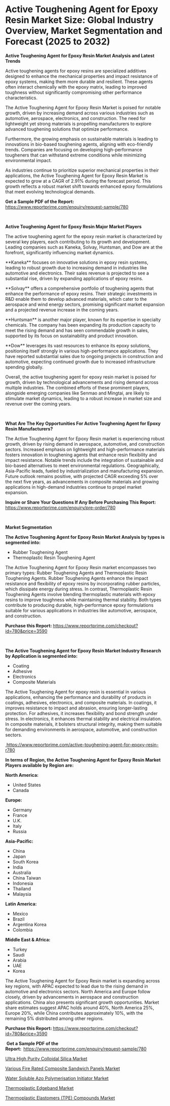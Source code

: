 <p><h1>Active Toughening Agent for Epoxy Resin Market Size: Global Industry Overview, Market Segmentation and Forecast (2025 to 2032)</h1></p><p><strong>Active Toughening Agent for Epoxy Resin Market Analysis and Latest Trends</strong></p>
<p><p>Active toughening agents for epoxy resins are specialized additives designed to enhance the mechanical properties and impact resistance of epoxy systems, making them more durable and resilient. These agents often interact chemically with the epoxy matrix, leading to improved toughness without significantly compromising other performance characteristics.</p><p>The Active Toughening Agent for Epoxy Resin Market is poised for notable growth, driven by increasing demand across various industries such as automotive, aerospace, electronics, and construction. The need for lightweight yet strong materials is propelling manufacturers to explore advanced toughening solutions that optimize performance. </p><p>Furthermore, the growing emphasis on sustainable materials is leading to innovations in bio-based toughening agents, aligning with eco-friendly trends. Companies are focusing on developing high-performance tougheners that can withstand extreme conditions while minimizing environmental impact.</p><p>As industries continue to prioritize superior mechanical properties in their applications, the Active Toughening Agent for Epoxy Resin Market is expected to grow at a CAGR of 2.91% during the forecast period. This growth reflects a robust market shift towards enhanced epoxy formulations that meet evolving technological demands.</p></p>
<p><strong>Get a Sample PDF of the Report:&nbsp;</strong> <a href="https://www.reportprime.com/enquiry/request-sample/780?utm_campaign=60&utm_medium=2&utm_source=Github&utm_content=ia&utm_term=18032025&utm_id=active-toughening-agent-for-epoxy-resin">https://www.reportprime.com/enquiry/request-sample/780</a></p>
<p>&nbsp;</p>
<p><strong>Active Toughening Agent for Epoxy Resin Major Market Players</strong></p>
<p><p>The active toughening agent for the epoxy resin market is characterized by several key players, each contributing to its growth and development. Leading companies such as Kaneka, Solvay, Huntsman, and Dow are at the forefront, significantly influencing market dynamics. </p><p>**Kaneka** focuses on innovative solutions in epoxy resin systems, leading to robust growth due to increasing demand in industries like automotive and electronics. Their sales revenue is projected to see a substantial rise, driven by expanding applications of epoxy resins.</p><p>**Solvay** offers a comprehensive portfolio of toughening agents that enhance the performance of epoxy resins. Their strategic investments in R&D enable them to develop advanced materials, which cater to the aerospace and wind energy sectors, promising significant market expansion and a projected revenue increase in the coming years.</p><p>**Huntsman** is another major player, known for its expertise in specialty chemicals. The company has been expanding its production capacity to meet the rising demand and has seen commendable growth in sales, supported by its focus on sustainability and product innovation.</p><p>**Dow** leverages its vast resources to enhance its epoxy solutions, positioning itself strongly in various high-performance applications. They have reported substantial sales due to ongoing projects in construction and automotive, expecting continued growth due to increased infrastructure spending globally.</p><p>Overall, the active toughening agent for epoxy resin market is poised for growth, driven by technological advancements and rising demand across multiple industries. The combined efforts of these prominent players, alongside emerging companies like Senmao and Mingtai, are likely to stimulate market dynamics, leading to a robust increase in market size and revenue over the coming years.</p></p>
<p>&nbsp;</p>
<p><strong>What Are The Key Opportunities For Active Toughening Agent for Epoxy Resin Manufacturers?</strong></p>
<p><p>The Active Toughening Agent for Epoxy Resin market is experiencing robust growth, driven by rising demand in aerospace, automotive, and construction sectors. Increased emphasis on lightweight and high-performance materials fosters innovation in toughening agents that enhance resin flexibility and impact resistance. Notable trends include the integration of sustainable and bio-based alternatives to meet environmental regulations. Geographically, Asia-Pacific leads, fueled by industrialization and manufacturing expansion. Future outlook remains positive, with projected CAGR exceeding 5% over the next five years, as advancements in composite materials and growing applications in high-demand industries continue to propel market expansion.</p></p>
<p><strong>Inquire or Share Your Questions If Any Before Purchasing This Report:</strong> <a href="https://www.reportprime.com/enquiry/pre-order/780?utm_campaign=60&utm_medium=2&utm_source=Github&utm_content=ia&utm_term=18032025&utm_id=active-toughening-agent-for-epoxy-resin">https://www.reportprime.com/enquiry/pre-order/780</a></p>
<p>&nbsp;</p>
<p><strong>Market Segmentation</strong></p>
<p><strong>The Active Toughening Agent for Epoxy Resin Market Analysis by types is segmented into:</strong></p>
<p><ul><li>Rubber Toughening Agent</li><li>Thermoplastic Resin Toughening Agent</li></ul></p>
<p><p>The Active Toughening Agent for Epoxy Resin market encompasses two primary types: Rubber Toughening Agents and Thermoplastic Resin Toughening Agents. Rubber Toughening Agents enhance the impact resistance and flexibility of epoxy resins by incorporating rubber particles, which dissipate energy during stress. In contrast, Thermoplastic Resin Toughening Agents involve blending thermoplastic materials with epoxy resins to improve toughness while maintaining thermal stability. Both types contribute to producing durable, high-performance epoxy formulations suitable for various applications in industries like automotive, aerospace, and construction.</p></p>
<p><strong>Purchase this Report:&nbsp;</strong><a href="https://www.reportprime.com/checkout?id=780&price=3590&utm_campaign=60&utm_medium=2&utm_source=Github&utm_content=ia&utm_term=18032025&utm_id=active-toughening-agent-for-epoxy-resin">https://www.reportprime.com/checkout?id=780&price=3590</a></p>
<p>&nbsp;</p>
<p><strong>The Active Toughening Agent for Epoxy Resin Market Industry Research by Application is segmented into:</strong></p>
<p><ul><li>Coating</li><li>Adhesive</li><li>Electronics</li><li>Composite Materials</li></ul></p>
<p><p>The Active Toughening Agent for epoxy resin is essential in various applications, enhancing the performance and durability of products in coatings, adhesives, electronics, and composite materials. In coatings, it improves resistance to impact and abrasion, ensuring longer-lasting protection. For adhesives, it increases flexibility and bond strength under stress. In electronics, it enhances thermal stability and electrical insulation. In composite materials, it bolsters structural integrity, making them suitable for demanding environments in aerospace, automotive, and construction sectors.</p></p>
<p><a href="https://www.reportprime.com/active-toughening-agent-for-epoxy-resin-r780?utm_campaign=60&utm_medium=2&utm_source=Github&utm_content=ia&utm_term=18032025&utm_id=active-toughening-agent-for-epoxy-resin">&nbsp;https://www.reportprime.com/active-toughening-agent-for-epoxy-resin-r780</a></p>
<p><strong>In terms of Region, the Active Toughening Agent for Epoxy Resin Market Players available by Region are:</strong></p>
<p>
    <p> <strong> North America: </strong>
        <ul>
            <li>United States</li>
            <li>Canada</li>
        </ul>
        </p> 
    <p> <strong> Europe: </strong>
        <ul>
            <li>Germany</li>
            <li>France</li>
            <li>U.K.</li>
            <li>Italy</li>
            <li>Russia</li>
        </ul>
        </p> 
    <p> <strong> Asia-Pacific: </strong>
        <ul>
            <li>China</li>
            <li>Japan</li>
            <li>South Korea</li>
            <li>India</li>
            <li>Australia</li>
            <li>China Taiwan</li>
            <li>Indonesia</li>
            <li>Thailand</li>
            <li>Malaysia</li>
        </ul>
        </p> 
    <p> <strong> Latin America: </strong>
        <ul>
            <li>Mexico</li>
            <li>Brazil</li>
            <li>Argentina Korea</li>
            <li>Colombia</li>
        </ul>
        </p> 
    <p> <strong> Middle East & Africa: </strong>
        <ul>
            <li>Turkey</li>
            <li>Saudi</li>
            <li>Arabia</li>
            <li>UAE</li>
            <li>Korea</li>
        </ul>
    </p>
    </p>
<p><p>The Active Toughening Agent for Epoxy Resin market is expanding across key regions, with APAC expected to lead due to the rising demand in automotive and electronics sectors. North America and Europe follow closely, driven by advancements in aerospace and construction applications. China also presents significant growth opportunities. Market share estimates suggest APAC holds around 40%, North America 25%, Europe 20%, while China contributes approximately 10%, with the remaining 5% distributed among other regions.</p></p>
<p><strong>Purchase this Report: </strong><a href="https://www.reportprime.com/checkout?id=780&price=3590&utm_campaign=60&utm_medium=2&utm_source=Github&utm_content=ia&utm_term=18032025&utm_id=active-toughening-agent-for-epoxy-resin">https://www.reportprime.com/checkout?id=780&price=3590</a></p>
<p>&nbsp;<strong>Get a Sample PDF of the Report:&nbsp;&nbsp;</strong><a href="https://www.reportprime.com/enquiry/request-sample/780?utm_campaign=60&utm_medium=2&utm_source=Github&utm_content=ia&utm_term=18032025&utm_id=active-toughening-agent-for-epoxy-resin">https://www.reportprime.com/enquiry/request-sample/780</a></p>
<p><strong></strong></p>
<p><p><a href="https://github.com/mynaoanes/Market-Research-Report-List-1/blob/main/ultra-high-purity-colloidal-silica-market.md?utm_campaign=60&utm_medium=2&utm_source=Github&utm_content=ia&utm_term=18032025&utm_id=active-toughening-agent-for-epoxy-resin">Ultra High Purity Colloidal Silica Market</a></p><p><a href="https://github.com/borknyberg/Market-Research-Report-List-1/blob/main/various-fire-rated-composite-sandwich-panels-market.md?utm_campaign=60&utm_medium=2&utm_source=Github&utm_content=ia&utm_term=18032025&utm_id=active-toughening-agent-for-epoxy-resin">Various Fire Rated Composite Sandwich Panels Market</a></p><p><a href="https://github.com/alrogikrosa/Market-Research-Report-List-1/blob/main/water-soluble-azo-polymerisation-initiator-market.md?utm_campaign=60&utm_medium=2&utm_source=Github&utm_content=ia&utm_term=18032025&utm_id=active-toughening-agent-for-epoxy-resin">Water Soluble Azo Polymerisation Initiator Market</a></p><p><a href="https://github.com/ozolsgasko02/Market-Research-Report-List-1/blob/main/thermoplastic-edgeband-market.md?utm_campaign=60&utm_medium=2&utm_source=Github&utm_content=ia&utm_term=18032025&utm_id=active-toughening-agent-for-epoxy-resin">Thermoplastic Edgeband Market</a></p><p><a href="https://github.com/puhakhommabh/Market-Research-Report-List-1/blob/main/thermoplastic-elastomers-tpe-compounds-market.md?utm_campaign=60&utm_medium=2&utm_source=Github&utm_content=ia&utm_term=18032025&utm_id=active-toughening-agent-for-epoxy-resin">Thermoplastic Elastomers (TPE) Compounds Market</a></p></p>